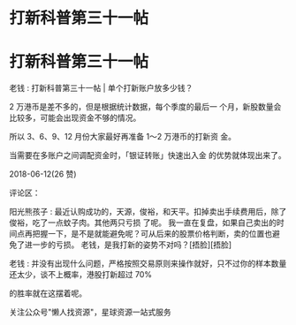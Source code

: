 # 打新科普第三十一帖

# 打新科普第三十一帖

老钱 : 打新科普第三十一帖 | 单个打新账户放多少钱？

2 万港币是差不多的，但是根据统计数据，每个季度的最后一 个月，新股数量会比较多，可能会出现资金不够的情况。

所以 3、6、9、12 月份大家最好再准备 1～2 万港币的打新资 金。

当需要在多账户之间调配资金时，「银证转账」快速出入金 的优势就体现出来了。

2018-06-12(26 赞)

评论区：

阳光熊孩子 : 最近认购成功的，天源，俊裕，和天平。扣掉卖出手续费用后，除了俊裕，吃了一点蚊子肉。其他两只亏损 了呢。 我一直在复盘，如果自己卖出的时间点再把握一下，是不是就能避免呢？可从后来的股票价格判断，卖的位置也避 免了进一步的亏损。 老钱，是我打新的姿势不对吗？[捂脸][捂脸]

老钱 : 并没有出现什么问题，严格按照交易原则来操作就好，只不过你的样本数量还太少，谈不上概率，港股打新超过 70%

的胜率就在这摆着呢。

关注公众号"懒人找资源"，星球资源一站式服务